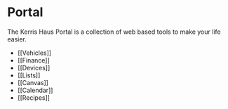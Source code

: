# Portal
The Kerris Haus Portal is a collection of web based tools to make your life easier.

- [[Vehicles]]
- [[Finance]]
- [[Devices]]
- [[Lists]]
- [[Canvas]]
- [[Calendar]]
- [[Recipes]]
